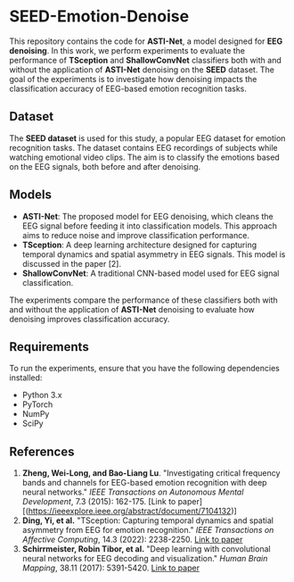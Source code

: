 # SEED-Emotion-Denoise

This repository contains the code for **ASTI-Net**, a model designed for **EEG denoising**. In this work, we perform experiments to evaluate the performance of **TSception** and **ShallowConvNet** classifiers both with and without the application of **ASTI-Net** denoising on the **SEED** dataset. The goal of the experiments is to investigate how denoising impacts the classification accuracy of EEG-based emotion recognition tasks.

## Dataset
The **SEED dataset** is used for this study, a popular EEG dataset for emotion recognition tasks. The dataset contains EEG recordings of subjects while watching emotional video clips. The aim is to classify the emotions based on the EEG signals, both before and after denoising.

## Models
- **ASTI-Net**: The proposed model for EEG denoising, which cleans the EEG signal before feeding it into classification models. This approach aims to reduce noise and improve classification performance.
- **TSception**: A deep learning architecture designed for capturing temporal dynamics and spatial asymmetry in EEG signals. This model is discussed in the paper [2].
- **ShallowConvNet**: A traditional CNN-based model used for EEG signal classification.

The experiments compare the performance of these classifiers both with and without the application of **ASTI-Net** denoising to evaluate how denoising improves classification accuracy.

## Requirements
To run the experiments, ensure that you have the following dependencies installed:
- Python 3.x
- PyTorch
- NumPy
- SciPy

## References
1. **Zheng, Wei-Long, and Bao-Liang Lu**. "Investigating critical frequency bands and channels for EEG-based emotion recognition with deep neural networks." *IEEE Transactions on Autonomous Mental Development*, 7.3 (2015): 162-175. [Link to paper][(https://ieeexplore.ieee.org/abstract/document/7104132)]
2. **Ding, Yi, et al.** "TSception: Capturing temporal dynamics and spatial asymmetry from EEG for emotion recognition." *IEEE Transactions on Affective Computing*, 14.3 (2022): 2238-2250. [Link to paper](https://ieeexplore.ieee.org/document/9751782)
3. **Schirrmeister, Robin Tibor, et al.** "Deep learning with convolutional neural networks for EEG decoding and visualization." *Human Brain Mapping*, 38.11 (2017): 5391-5420. [Link to paper](https://onlinelibrary.wiley.com/doi/full/10.1002/hbm.23706)
